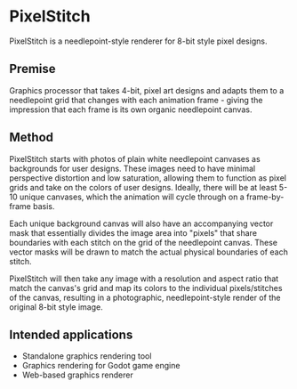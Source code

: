 # PixelStitch
PixelStitch is a needlepoint-style renderer for 8-bit style pixel designs.

## Premise
Graphics processor that takes 4-bit, pixel art designs and adapts them to a needlepoint grid that changes with each animation frame - giving the impression that each frame is its own organic needlepoint canvas.

## Method
PixelStitch starts with photos of plain white needlepoint canvases as backgrounds for user designs. These images need to have minimal perspective distortion and low saturation, allowing them to function as pixel grids and take on the colors of user designs. Ideally, there will be at least 5-10 unique canvases, which the animation will cycle through on a frame-by-frame basis.

Each unique background canvas will also have an accompanying vector mask that essentially divides the image area into "pixels" that share boundaries with each stitch on the grid of the needlepoint canvas. These vector masks will be drawn to match the actual physical boundaries of each stitch.

PixelStitch will then take any image with a resolution and aspect ratio that match the canvas's grid and map its colors to the individual pixels/stitches of the canvas, resulting in a photographic, needlepoint-style render of the original 8-bit style image.

## Intended applications
- Standalone graphics rendering tool
- Graphics rendering for Godot game engine
- Web-based graphics renderer
